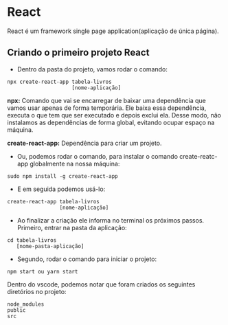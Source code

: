 # React 

React é um framework single page application(aplicação de única página).

## Criando o primeiro projeto React

- Dentro da pasta do projeto, vamos rodar o comando:

```
npx create-react-app tabela-livros
                     [nome-aplicação]
```

**npx:** Comando que vai se encarregar de baixar uma dependência que vamos usar apenas de forma temporária. Ele baixa essa dependência, executa o que tem que ser executado e depois exclui ela. Desse modo, não instalamos as dependências de forma global, evitando ocupar espaço na máquina. 

**create-react-app:** Dependência para criar um projeto.

- Ou, podemos rodar o comando, para instalar o comando create-reatc-app globalmente na nossa máquina:

```
sudo npm install -g create-react-app
```

- E em seguida podemos usá-lo:

```
create-react-app tabela-livros
                 [nome-aplicação]
```

- Ao finalizar a criação ele informa no terminal os próximos passos.
Primeiro, entrar na pasta da aplicação:

```
cd tabela-livros
   [nome-pasta-aplicação]
```

- Segundo, rodar o comando para iniciar o projeto:

```
npm start ou yarn start
```

Dentro do vscode, podemos notar que foram criados os seguintes diretórios no projeto:

```
node_modules
public
src
```
